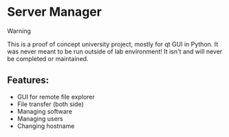 # Server Manager
> [!WARNING]  
> This is a proof of concept university project, mostly for qt GUI in Python. It was never meant to be run outside of lab environment! It isn't and will never be completed or maintained.

## Features:
- GUI for remote file explorer
- File transfer (both side)
- Managing software
- Managing users
- Changing hostname
